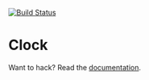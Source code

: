 [![Build Status](https://travis-ci.org/fxos/clock.svg?branch=master)](https://travis-ci.org/fxos/clock)

# Clock

Want to hack? Read the [documentation](https://github.com/fxos/docs/wiki/Development-Setup).
